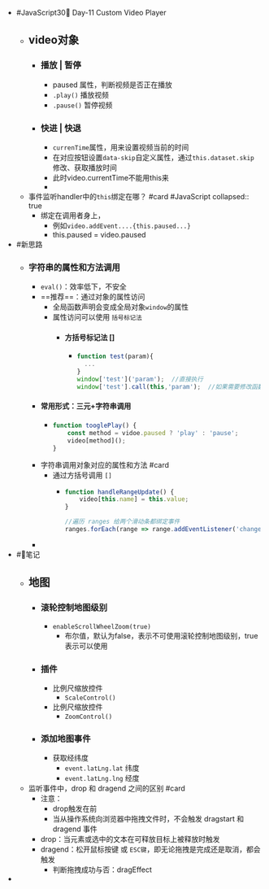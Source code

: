 - #JavaScript30📜  Day-11 Custom Video Player
	- ## video对象
		- ### 播放 | 暂停
			- paused 属性，判断视频是否正在播放
			- `.play()`   播放视频
			- `.pause()`   暂停视频
		- ### 快进 | 快退
			- `currenTime`属性，用来设置视频当前的时间
			- 在对应按钮设置`data-skip`自定义属性，通过`this.dataset.skip`修改、获取播放时间
			- 此时video.currentTime不能用this来
			-
	- 事件监听handler中的`this`绑定在哪？ #card #JavaScript
collapsed:: true
		- 绑定在调用者身上，
			- 例如`video.addEvent....{this.paused...}`
			- this.paused = video.paused
- #新思路
	- ### 字符串的属性和方法调用
		- `eval()`：效率低下，不安全
		- ==推荐==：通过对象的属性访问
			- 全局函数声明会变成全局对象`window`的属性
			- 属性访问可以使用 `括号标记法`
				- #### 方括号标记法  []
					- ```JavaScript
					  function test(param){
					    ...
					  }
					  window['test']('param');  //直接执行
					  window['test'].call(this,'param');  //如果需要修改函数运行时的this
					  ```
		- #### 常用形式：三元+字符串调用
			- ```JavaScript
			  function tooglePlay() {
			      const method = vidoe.paused ? 'play' : 'pause';
			      video[method]();
			  }
			  ```
		- 字符串调用对象对应的属性和方法 #card
			- 通过方括号调用 `[]`
				- ```javascript
				  function handleRangeUpdate() {
				      video[this.name] = this.value;
				  }
				  
				  //遍历 ranges 给两个滑动条都绑定事件
				  ranges.forEach(range => range.addEventListener('change', handleRangeUpdate));
				  ```
		-
- #🌈笔记
	- ## 地图
		- ### 滚轮控制地图级别
			- `enableScrollWheelZoom(true)`
				- 布尔值，默认为false，表示不可使用滚轮控制地图级别，true表示可以使用
		- ### 插件
			- 比例尺缩放控件
				- `ScaleControl()`
			- 比例尺缩放控件
				- `ZoomControl()`
		- ### 添加地图事件
			- 获取经纬度
				- `event.latLng.lat`  纬度
				- `event.latLng.lng` 经度
	- 监听事件中，drop 和 dragend 之间的区别 #card
		- 注意：
			- drop触发在前
			- 当从操作系统向浏览器中拖拽文件时，不会触发 dragstart 和dragend 事件
		- drop：当元素或选中的文本在可释放目标上被释放时触发
		- dragend：松开鼠标按键  或 `ESC键`，即无论拖拽是完成还是取消，都会触发
			- 判断拖拽成功与否：dragEffect
-